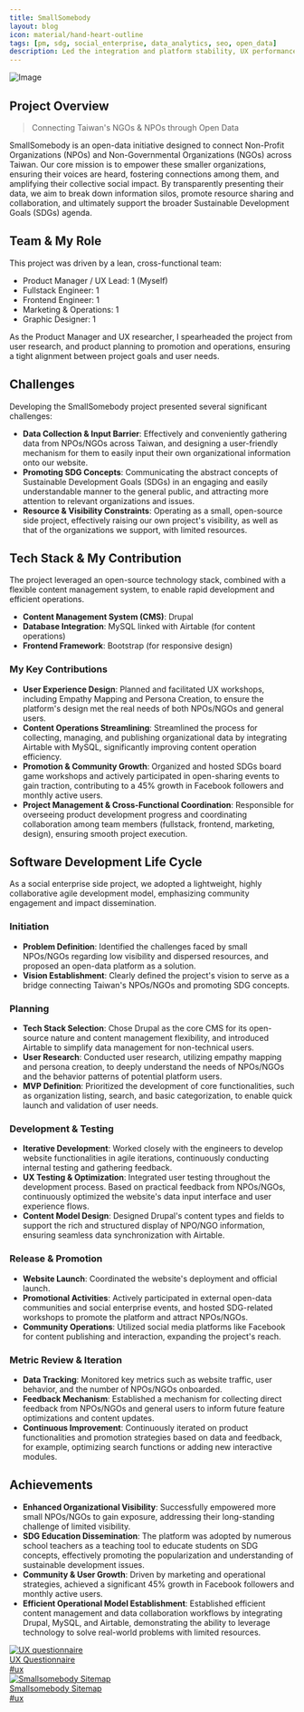 ```yaml
---
title: SmallSomebody
layout: blog
icon: material/hand-heart-outline
tags: [pm, sdg, social_enterprise, data_analytics, seo, open_data]
description: Led the integration and platform stability, UX performance of WiZ service
---
```

![Image](/assets/images/ss_fine_pic.png)

## Project Overview

> Connecting Taiwan's NGOs & NPOs through Open Data

SmallSomebody is an open-data initiative designed to connect Non-Profit Organizations (NPOs) and Non-Governmental Organizations (NGOs) across Taiwan. Our core mission is to empower these smaller organizations, ensuring their voices are heard, fostering connections among them, and amplifying their collective social impact. By transparently presenting their data, we aim to break down information silos, promote resource sharing and collaboration, and ultimately support the broader Sustainable Development Goals (SDGs) agenda.


## Team & My Role

This project was driven by a lean, cross-functional team:

- Product Manager / UX Lead: 1 (Myself)
- Fullstack Engineer: 1
- Frontend Engineer: 1
- Marketing & Operations: 1
- Graphic Designer: 1

As the Product Manager and UX researcher, I spearheaded the project from user research, and product planning to promotion and operations, ensuring a tight alignment between project goals and user needs.

## Challenges
Developing the SmallSomebody project presented several significant challenges:

- **Data Collection & Input Barrier**: Effectively and conveniently gathering data from NPOs/NGOs across Taiwan, and designing a user-friendly mechanism for them to easily input their own organizational information onto our website.
- **Promoting SDG Concepts**: Communicating the abstract concepts of Sustainable Development Goals (SDGs) in an engaging and easily understandable manner to the general public, and attracting more attention to relevant organizations and issues.
- **Resource & Visibility Constraints**: Operating as a small, open-source side project, effectively raising our own project's visibility, as well as that of the organizations we support, with limited resources.

## Tech Stack & My Contribution
The project leveraged an open-source technology stack, combined with a flexible content management system, to enable rapid development and efficient operations.

- **Content Management System (CMS)**: Drupal
- **Database Integration**: MySQL linked with Airtable (for content operations)
- **Frontend Framework**: Bootstrap (for responsive design)

### My Key Contributions

- **User Experience Design**: Planned and facilitated UX workshops, including Empathy Mapping and Persona Creation, to ensure the platform's design met the real needs of both NPOs/NGOs and general users.
- **Content Operations Streamlining**: Streamlined the process for collecting, managing, and publishing organizational data by integrating Airtable with MySQL, significantly improving content operation efficiency.
- **Promotion & Community Growth**: Organized and hosted SDGs board game workshops and actively participated in open-sharing events to gain traction, contributing to a 45% growth in Facebook followers and monthly active users.
- **Project Management & Cross-Functional Coordination**: Responsible for overseeing product development progress and coordinating collaboration among team members (fullstack, frontend, marketing, design), ensuring smooth project execution.

## Software Development Life Cycle 
As a social enterprise side project, we adopted a lightweight, highly collaborative agile development model, emphasizing community engagement and impact dissemination.

### Initiation

- **Problem Definition**: Identified the challenges faced by small NPOs/NGOs regarding low visibility and dispersed resources, and proposed an open-data platform as a solution.
- **Vision Establishment**: Clearly defined the project's vision to serve as a bridge connecting Taiwan's NPOs/NGOs and promoting SDG concepts.

### Planning

- **Tech Stack Selection**: Chose Drupal as the core CMS for its open-source nature and content management flexibility, and introduced Airtable to simplify data management for non-technical users.
- **User Research**: Conducted user research, utilizing empathy mapping and persona creation, to deeply understand the needs of NPOs/NGOs and the behavior patterns of potential platform users.
- **MVP Definition**: Prioritized the development of core functionalities, such as organization listing, search, and basic categorization, to enable quick launch and validation of user needs.

### Development & Testing

- **Iterative Development**: Worked closely with the engineers to develop website functionalities in agile iterations, continuously conducting internal testing and gathering feedback.
- **UX Testing & Optimization**: Integrated user testing throughout the development process. Based on practical feedback from NPOs/NGOs, continuously optimized the website's data input interface and user experience flows.
- **Content Model Design**: Designed Drupal's content types and fields to support the rich and structured display of NPO/NGO information, ensuring seamless data synchronization with Airtable.

### Release & Promotion

- **Website Launch**: Coordinated the website's deployment and official launch.
- **Promotional Activities**: Actively participated in external open-data communities and social enterprise events, and hosted SDG-related workshops to promote the platform and attract NPOs/NGOs.
- **Community Operations**: Utilized social media platforms like Facebook for content publishing and interaction, expanding the project's reach.

### Metric Review & Iteration

- **Data Tracking**: Monitored key metrics such as website traffic, user behavior, and the number of NPOs/NGOs onboarded.
- **Feedback Mechanism**: Established a mechanism for collecting direct feedback from NPOs/NGOs and general users to inform future feature optimizations and content updates.
- **Continuous Improvement**: Continuously iterated on product functionalities and promotion strategies based on data and feedback, for example, optimizing search functions or adding new interactive modules.

## Achievements

- **Enhanced Organizational Visibility**: Successfully empowered more small NPOs/NGOs to gain exposure, addressing their long-standing challenge of limited visibility.
- **SDG Education Dissemination**: The platform was adopted by numerous school teachers as a teaching tool to educate students on SDG concepts, effectively promoting the popularization and understanding of sustainable development issues.
- **Community & User Growth**: Driven by marketing and operational strategies, achieved a significant 45% growth in Facebook followers and monthly active users.
- **Efficient Operational Model Establishment**: Established efficient content management and data collaboration workflows by integrating Drupal, MySQL, and Airtable, demonstrating the ability to leverage technology to solve real-world problems with limited resources.

<div class="card-grid">

  <a href="./" class="card-item-wrapper"> <div class="card-image">
      <img src="/assets/images/ss_questionnaire.png" alt="UX questionnaire">
      <div class="caption"> UX Questionnaire</div>
      <div class="tags"> #ux </div>
    </div>
  </a> <a href="./" class="card-item-wrapper"> <div class="card-image">
      <img src="/assets/images/ss_sitemap.png" alt="Smallsomebody Sitemap">
      <div class="caption">Smallsomebody Sitemap</div>
      <div class="tags">#ux </div>
    </div>
  </a> </div>

